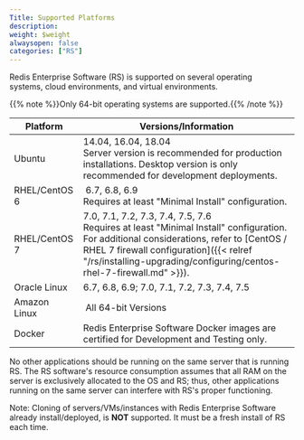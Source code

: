 ```yaml
---
Title: Supported Platforms
description:
weight: $weight
alwaysopen: false
categories: ["RS"]
---
```

Redis Enterprise Software (RS) is supported on several operating
systems, cloud environments, and virtual environments.

 {{% note %}}Only 64-bit operating systems are supported.{{% /note %}}

| **Platform** | **Versions/Information** |
|------------|-----------------|
| Ubuntu | 14.04, 16.04, 18.04<br>Server version is recommended for production installations. Desktop version is only recommended for development deployments. |
| RHEL/CentOS 6 |  6.7, 6.8, 6.9<br>Requires at least "Minimal Install" configuration. |
| RHEL/CentOS 7 | 7.0, 7.1, 7.2, 7.3, 7.4, 7.5, 7.6<br>Requires at least "Minimal Install" configuration. For additional considerations, refer to [CentOS / RHEL 7 firewall configuration]({{< relref "/rs/installing-upgrading/configuring/centos-rhel-7-firewall.md" >}}). |
| Oracle Linux | 6.7, 6.8, 6.9; 7.0, 7.1, 7.2, 7.3, 7.4, 7.5 |
| Amazon Linux | All 64-bit Versions |
| Docker | Redis Enterprise Software Docker images are certified for Development and Testing only. |

No other applications should be running on the same server that is
running RS. The RS software's resource consumption assumes that all RAM
on the server is exclusively allocated to the OS and RS; thus, other
applications running on the same server can interfere with RS's proper
functioning.

Note: Cloning of servers/VMs/instances with Redis Enterprise Software
already install/deployed, is **NOT** supported. It must be a fresh
install of RS each time.
